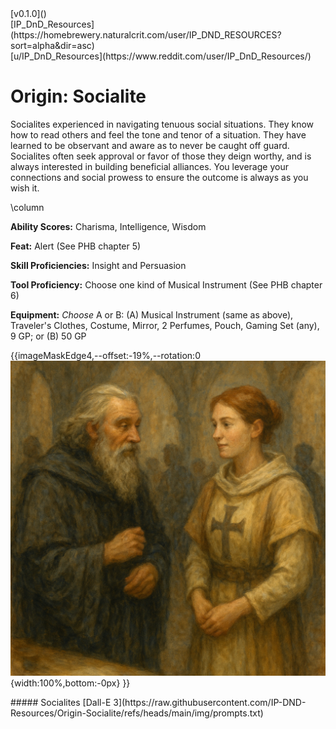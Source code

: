 <div class='artist' style='top:30px;right:100px;'>
[v0.1.0]()
</div>

<div class='artist' style='top:40px;right:100px;'>
[IP_DnD_Resources](https://homebrewery.naturalcrit.com/user/IP_DND_RESOURCES?sort=alpha&dir=asc)
</div>

<div class='artist' style='top:50px;right:100px;'>
[u/IP_DnD_Resources](https://www.reddit.com/user/IP_DnD_Resources/)
</div>

# Origin: Socialite
Socialites experienced in navigating tenuous social situations. They know how to read others and feel the tone and tenor of a situation. They have learned to be observant and aware as to never be caught off guard. Socialites often seek approval or favor of those they deign worthy, and is always interested in building beneficial alliances. You leverage your connections and social prowess to ensure the outcome is always as you wish it.

\column

**Ability Scores:** Charisma, Intelligence, Wisdom

**Feat:** Alert (See PHB chapter 5)

**Skill Proficiencies:** Insight and Persuasion

**Tool Proficiency:** Choose one kind of Musical Instrument (See PHB chapter 6)

**Equipment:** *Choose* A or B: (A) Musical Instrument (same as above), Traveler's Clothes, Costume, Mirror, 2 Perfumes, Pouch, Gaming Set (any), 9 GP; or (B) 50 GP

{{imageMaskEdge4,--offset:-19%,--rotation:0
  ![](https://raw.githubusercontent.com/IP-DND-Resources/Origin-Socialite/refs/heads/main/img/Socialites.png){width:100%,bottom:-0px}
}}
<!-- Use --offset to shift the mask away from page center (can use cm instead of %)
     Use --rotation to set rotation angle in degrees. -->

<div class='artist' style='top:250px;right:30px;'>
##### Socialites
[Dall-E 3](https://raw.githubusercontent.com/IP-DND-Resources/Origin-Socialite/refs/heads/main/img/prompts.txt)
</div>
